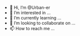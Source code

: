 - 👋 Hi, I’m @Urban-er
- 👀 I’m interested in ...
- 🌱 I’m currently learning ...
- 💞️ I’m looking to collaborate on ...
- 📫 How to reach me ...

<!---
Urban-er/Urban-er is a ✨ special ✨ repository because its `README.md` (this file) appears on your GitHub profile.
You can click the Preview link to take a look at your changes.
--->
